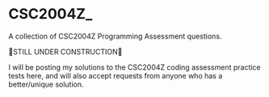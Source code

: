 # CSC2004Z_
A collection of CSC2004Z Programming Assessment questions.

🚧STILL UNDER CONSTRUCTION🚧

I will be posting my solutions to the CSC2004Z coding assessment practice tests here, and will also accept requests from anyone who has a better/unique solution.
